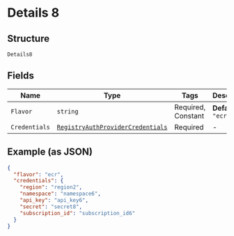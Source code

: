 
# Details 8

## Structure

`Details8`

## Fields

| Name | Type | Tags | Description |
|  --- | --- | --- | --- |
| `Flavor` | `string` | Required, Constant | **Default**: `"ecr"` |
| `Credentials` | [`RegistryAuthProviderCredentials`](../../doc/models/registry-auth-provider-credentials.md) | Required | - |

## Example (as JSON)

```json
{
  "flavor": "ecr",
  "credentials": {
    "region": "region2",
    "namespace": "namespace6",
    "api_key": "api_key6",
    "secret": "secret8",
    "subscription_id": "subscription_id6"
  }
}
```

